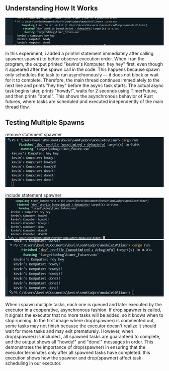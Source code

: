 ## Understanding How It Works
![alt text](img/ss1.png)

In this experiment, i added a println! statement immediately after calling spawner.spawn() to better observe execution order. When i ran the program, the output printed "kevins's Komputer: hey hey" first, even though it appeared after the spawn call in the code. This happens because spawn only schedules the task to run asynchronously — it does not block or wait for it to complete. Therefore, the main thread continues immediately to the next line and prints "hey hey" before the async task starts. The actual async task begins later, prints "howdy!", waits for 2 seconds using TimerFuture, and then prints "done!". This shows the asynchronous behavior of Rust futures, where tasks are scheduled and executed independently of the main thread flow.

## Testing Multiple Spawns

remove statement spawner
![alt text](img/ss2.png)

include statement spawner
![alt text](img/ss3.png)
![alt text](img/ss4.png)

When i spawn multiple tasks, each one is queued and later executed by the executor in a cooperative, asynchronous fashion. If drop spawner is called, it signals the executor that no more tasks will be added, so it knows when to stop running. In the first image where drop(spawner) is commented out, some tasks may not finish because the executor doesn't realize it should wait for more tasks and may exit prematurely. However, when drop(spawner) is included , all spawned tasks are guaranteed to complete, and the output shows all "howdy!" and "done!" messages in order. This demonstrates the importance of drop(spawner) in ensuring that the executor terminates only after all spawned tasks have completed. this execution shows how the spawner and drop(spawner) affect task scheduling in our executor.